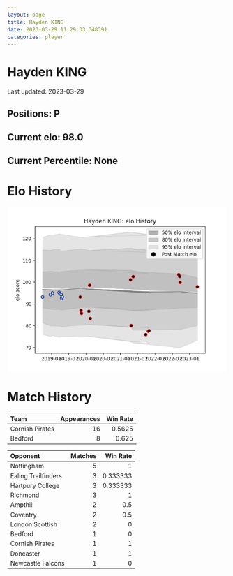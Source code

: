 ```yaml
---  
layout: page  
title: Hayden KING  
date: 2023-03-29 11:29:33.348391  
categories: player  
---
```

# Hayden KING


Last updated: 2023-03-29
## Positions: P

## Current elo: 98.0

## Current Percentile: None

# Elo History


![elo history](history_HaydenKING.png)
# Match History


| Team            |   Appearances |   Win Rate |
|:----------------|--------------:|-----------:|
| Cornish Pirates |            16 |     0.5625 |
| Bedford         |             8 |     0.625  |

| Opponent            |   Matches |   Win Rate |
|:--------------------|----------:|-----------:|
| Nottingham          |         5 |   1        |
| Ealing Trailfinders |         3 |   0.333333 |
| Hartpury College    |         3 |   0.333333 |
| Richmond            |         3 |   1        |
| Ampthill            |         2 |   0.5      |
| Coventry            |         2 |   0.5      |
| London Scottish     |         2 |   0        |
| Bedford             |         1 |   0        |
| Cornish Pirates     |         1 |   1        |
| Doncaster           |         1 |   1        |
| Newcastle Falcons   |         1 |   0        |
